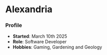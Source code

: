 # Alexandria
### Profile
- **Started**: March 10th 2025
- **Role**: Software Developer
- **Hobbies**: Gaming, Gardening and Geology
